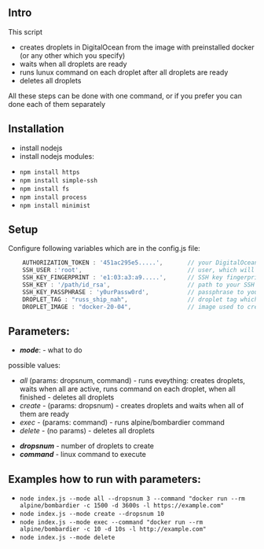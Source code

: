 Intro
----
This script 
- creates droplets in DigitalOcean from the image with preinstalled docker (or any other which you specify)
- waits when all droplets are ready
- runs lunux command on each droplet after all droplets are ready
- deletes all droplets

All these steps can be done with one command, or if you prefer you can done each of them separately


Installation
----
* install nodejs
* install nodejs modules:
 
- `npm install https`
- `npm install simple-ssh`
- `npm install fs`
- `npm install process`
- `npm install minimist`


Setup
----
Configure following variables which are in the config.js file:

```javascript
    AUTHORIZATION_TOKEN : '451ac295e5.....',       // your DigitalOcean API token
    SSH_USER :'root',                              // user, which will be used for SSH connection, usually 'root'
    SSH_KEY_FINGERPRINT : 'e1:03:a3:a9.....',      // SSH key fingerprint
    SSH_KEY : '/path/id_rsa',                      // path to your SSH private key
    SSH_KEY_PASSPHRASE : 'y0urPassw0rd',           // passphrase to your SSH private key
    DROPLET_TAG : "russ_ship_nah",                 // droplet tag which is used to distinguish droplets for this scripts among all others
    DROPLET_IMAGE : "docker-20-04",                // image used to create a droplet
```


Parameters:
---

* ***mode***: - what to do

possible values:
- *all* (params: dropsnum, command) - runs eveything: creates droplets, waits when all are active, runs command on each droplet, when all finished -  deletes all droplets
- *create* - (params: dropsnum) - creates droplets and waits when all of them are ready
- *exec* - (params: command) - runs alpine/bombardier command
- *delete* - (no params) - deletes all droplets

* ***dropsnum*** - number of droplets to create
* ***command*** - linux command to execute


Examples how to run with parameters:
---
- `node index.js --mode all --dropsnum 3 --command "docker run --rm alpine/bombardier -c 1500 -d 3600s -l https://example.com"`
- `node index.js --mode create --dropsnum 10`
- `node index.js --mode exec --command "docker run --rm alpine/bombardier -c 10 -d 10s -l http://example.com"`
- `node index.js --mode delete`